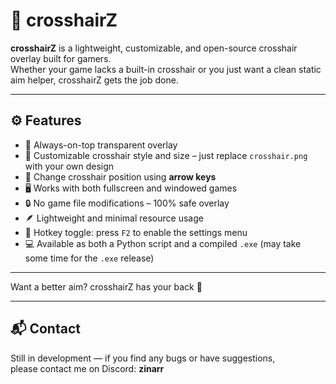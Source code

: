 # 🎯 crosshairZ

**crosshairZ** is a lightweight, customizable, and open-source crosshair overlay built for gamers.  
Whether your game lacks a built-in crosshair or you just want a clean static aim helper, crosshairZ gets the job done.

---

## ⚙️ Features

- 🔲 Always-on-top transparent overlay
- 🎨 Customizable crosshair style and size – just replace `crosshair.png` with your own design
- 🎯 Change crosshair position using **arrow keys**
- 🖥️ Works with both fullscreen and windowed games
- 🔒 No game file modifications – 100% safe overlay
- 🪶 Lightweight and minimal resource usage
- 🛑 Hotkey toggle: press `F2` to enable the settings menu
- 💻 Available as both a Python script and a compiled `.exe` (may take some time for the `.exe` release)

---

Want a better aim? crosshairZ has your back 🎯

---

## 📬 Contact

Still in development — if you find any bugs or have suggestions,  
please contact me on Discord: **zinarr**
